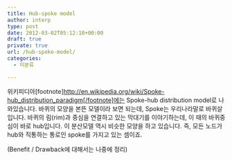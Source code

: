 ```yaml
---
title: Hub-spoke model
author: interp
type: post
date: 2012-03-02T05:12:10+00:00
draft: true
private: true
url: /hub-spoke-model/
categories:
  - 미분류

---
```


  위키피디아[footnote]http://en.wikipedia.org/wiki/Spoke-hub_distribution_paradigm[/footnote]에는 Spoke-hub distribution model로 나와있습니다. 바퀴의 모양을 본뜬 모델이라 보면 되는데, Spoke는 우리나라말로 바퀴살입니다. 바퀴의 림(rim)과 중심을 연결하고 있는 막대기를 이야기하는데, 이 때의 바퀴중심이 바로 hub입니다. 이 분산모델 역시 비슷한 모양을 하고 있습니다. 즉, 모든 노드가 hub와 직통하는 통로인 spoke를 가지고 있는 셈이죠.</p> 
  
  <p>
    (Benefit / Drawback에 대해서는 나중에 정리) 